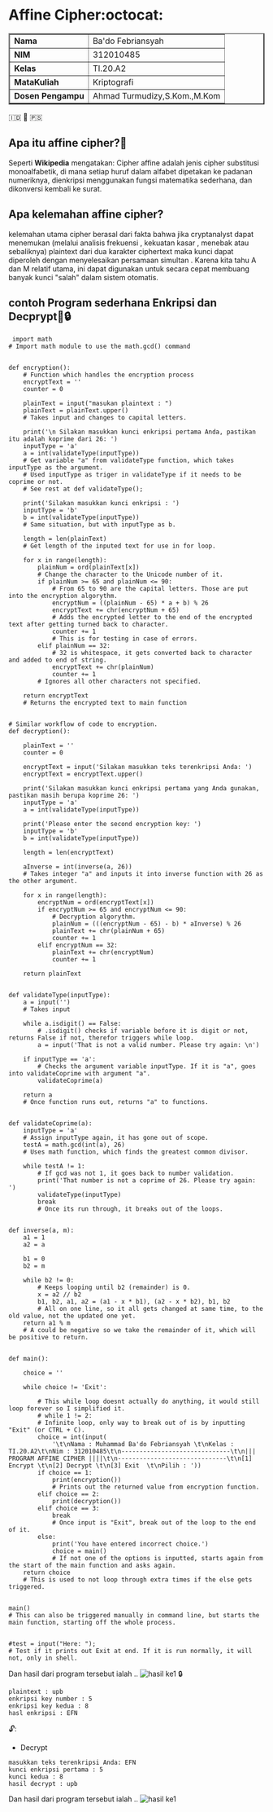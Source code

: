 # Affine Cipher:octocat:

<table border="2" cellpading="10">
  <tr>
    <td><b>Nama</b></td>
    <td>Ba'do Febriansyah</td>
  </tr>
  <tr>
    <td><b>NIM</b></td>
    <td>312010485</td>
  </tr>
  <tr>
    <td><b>Kelas</b></td>
    <td>TI.20.A2</td>
  </tr>
  <tr>
    <td><b>MataKuliah</b></td>
    <td>Kriptografi</td>
  </tr>
  <tr>
    <td><b>Dosen Pengampu</b></td>
    <td>Ahmad Turmudizy,S.Kom.,M.Kom
</td>
</table>
🇮🇩  💌  🇵🇸

## Apa itu affine cipher?📖 

Seperti **Wikipedia** mengatakan: Cipher affine adalah jenis cipher substitusi monoalfabetik, di mana setiap huruf dalam alfabet dipetakan ke padanan numeriknya, dienkripsi menggunakan fungsi matematika sederhana, dan dikonversi kembali ke surat.

## Apa kelemahan affine cipher?

kelemahan utama cipher berasal dari fakta bahwa jika cryptanalyst dapat menemukan (melalui analisis frekuensi , kekuatan kasar , menebak atau sebaliknya) plaintext dari dua karakter ciphertext maka kunci dapat diperoleh dengan menyelesaikan persamaan simultan . Karena kita tahu A dan M relatif utama, ini dapat digunakan untuk secara cepat membuang banyak kunci "salah" dalam sistem otomatis.

## contoh Program sederhana Enkripsi dan Decprypt:key::lock:
```
 import math
# Import math module to use the math.gcd() command


def encryption():
    # Function which handles the encryption process
    encryptText = ''
    counter = 0

    plainText = input("masukan plaintext : ")
    plainText = plainText.upper()
    # Takes input and changes to capital letters.

    print('\n Silakan masukkan kunci enkripsi pertama Anda, pastikan itu adalah koprime dari 26: ')
    inputType = 'a'
    a = int(validateType(inputType))
    # Get variable "a" from validateType function, which takes inputType as the argument.
    # Used inputType as triger in validateType if it needs to be coprime or not.
    # See rest at def validateType();

    print('Silakan masukkan kunci enkripsi : ')
    inputType = 'b'
    b = int(validateType(inputType))
    # Same situation, but with inputType as b.

    length = len(plainText)
    # Get length of the inputed text for use in for loop.

    for x in range(length):
        plainNum = ord(plainText[x])
        # Change the character to the Unicode number of it.
        if plainNum >= 65 and plainNum <= 90:
            # From 65 to 90 are the capital letters. Those are put into the encryption algorythm.
            encryptNum = ((plainNum - 65) * a + b) % 26
            encryptText += chr(encryptNum + 65)
            # Adds the encrypted letter to the end of the encrypted text after getting turned back to character.
            counter += 1
            # This is for testing in case of errors.
        elif plainNum == 32:
            # 32 is whitespace, it gets converted back to character and added to end of string.
            encryptText += chr(plainNum)
            counter += 1
        # Ignores all other characters not specified.

    return encryptText
    # Returns the encrypted text to main function


# Similar workflow of code to encryption.
def decryption():

    plainText = ''
    counter = 0

    encryptText = input('Silakan masukkan teks terenkripsi Anda: ')
    encryptText = encryptText.upper()

    print('Silakan masukkan kunci enkripsi pertama yang Anda gunakan, pastikan masih berupa koprime 26: ')
    inputType = 'a'
    a = int(validateType(inputType))

    print('Please enter the second encryption key: ')
    inputType = 'b'
    b = int(validateType(inputType))

    length = len(encryptText)

    aInverse = int(inverse(a, 26))
    # Takes integer "a" and inputs it into inverse function with 26 as the other argument.

    for x in range(length):
        encryptNum = ord(encryptText[x])
        if encryptNum >= 65 and encryptNum <= 90:
            # Decryption algorythm.
            plainNum = (((encryptNum - 65) - b) * aInverse) % 26
            plainText += chr(plainNum + 65)
            counter += 1
        elif encryptNum == 32:
            plainText += chr(encryptNum)
            counter += 1

    return plainText


def validateType(inputType):
    a = input('')
    # Takes input

    while a.isdigit() == False:
        # .isdigit() checks if variable before it is digit or not, returns False if not, therefor triggers while loop.
        a = input('That is not a valid number. Please try again: \n')

    if inputType == 'a':
        # Checks the argument variable inputType. If it is "a", goes into validateCoprime with argument "a".
        validateCoprime(a)

    return a
    # Once function runs out, returns "a" to functions.


def validateCoprime(a):
    inputType = 'a'
    # Assign inputType again, it has gone out of scope.
    testA = math.gcd(int(a), 26)
    # Uses math function, which finds the greatest common divisor.

    while testA != 1:
        # If gcd was not 1, it goes back to number validation.
        print('That number is not a coprime of 26. Please try again: ')
        validateType(inputType)
        break
        # Once its run through, it breaks out of the loops.


def inverse(a, m):
    a1 = 1
    a2 = a

    b1 = 0
    b2 = m

    while b2 != 0:
        # Keeps looping until b2 (remainder) is 0.
        x = a2 // b2
        b1, b2, a1, a2 = (a1 - x * b1), (a2 - x * b2), b1, b2
        # All on one line, so it all gets changed at same time, to the old value, not the updated one yet.
    return a1 % m
    # A could be negative so we take the remainder of it, which will be positive to return.


def main():

    choice = ''

    while choice != 'Exit':

        # This while loop doesnt actually do anything, it would still loop forever so I simplified it.
        # while 1 != 2:
        # Infinite loop, only way to break out of is by inputting "Exit" (or CTRL + C).
        choice = int(input(
            '\t\nNama : Muhammad Ba'do Febriansyah \t\nKelas : TI.20.A2\t\nNim : 312010485\t\n------------------------------\t\n||| PROGRAM AFFINE CIPHER ||||\t\n------------------------------\t\n[1] Encrypt \t\n[2] Decrypt \t\n[3] Exit  \t\nPilih : '))
        if choice == 1:
            print(encryption())
            # Prints out the returned value from encryption function.
        elif choice == 2:
            print(decryption())
        elif choice == 3:
            break
            # Once input is "Exit", break out of the loop to the end of it.
        else:
            print('You have entered incorrect choice.')
            choice = main()
            # If not one of the options is inputted, starts again from the start of the main function and asks again.
    return choice
    # This is used to not loop through extra times if the else gets triggered.


main()
# This can also be triggered manually in command line, but starts the main function, starting off the whole process.


#test = input("Here: ");
# Test if it prints out Exit at end. If it is run normally, it will not, only in shell.

```
Dan hasil dari program tersebut ialah ..
![hasil ke1](images/1.png)
🔒
```
plaintext : upb
enkripsi key number : 5
enkripsi key kedua : 8
hasl enkripsi : EFN
```
🔓:
* Decrypt
```
masukkan teks terenkripsi Anda: EFN
kunci enkripsi pertama : 5
kunci kedua : 8
hasil decrypt : upb
```
Dan hasil dari program tersebut ialah ..
![hasil ke1](images/1.png)
